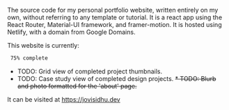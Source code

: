 The source code for my personal portfolio website, written entirely on my own, without referring to any template or tutorial. It is a react app using the React Router, Material-UI framework, and framer-motion. It is hosted using Netlify, with a domain from Google Domains.

This website is currently: 
```diff 
 75% complete 
```
* TODO: Grid view of completed project thumbnails.
* TODO: Case study view of completed design projects.
~~* TODO: Blurb and photo formatted for the 'about' page.~~

It can be visited at https://jovisidhu.dev 
